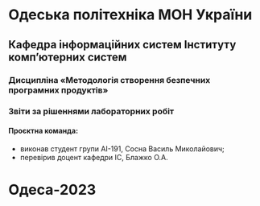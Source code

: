 # Одеська політехніка МОН України
## Кафедра інформаційних систем Інституту комп’ютерних систем
### Дисципліна «Методологія створення безпечних програмних продуктів»
### Звіти за рішеннями лабораторних робіт
#### Проєктна команда:
- виконав студент групи АІ-191, Сосна Василь Миколайович;
- перевірив доцент кафедри ІС, Блажко О.А.
# Одеса-2023
